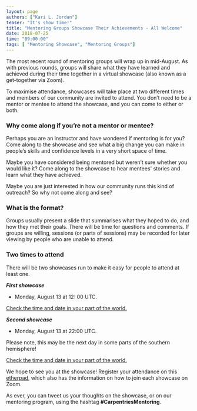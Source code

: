 ```yaml
---
layout: page
authors: ["Kari L. Jordan"]
teaser: "It's show time!"
title: "Mentoring Groups Showcase Their Achievements - All Welcome"
date: 2018-07-25
time: "09:00:00"
tags: [ "Mentoring Showcase", "Mentoring Groups"]
---
```


The most recent round of mentoring groups will wrap up in mid-August. As with previous rounds,
groups will share what they have learned and achieved during their time together in a virtual showcase 
(also known as a get-together via Zoom).

To maximise attendance, showcases will take place at two different times and members of our community are invited to attend. 
You don’t need to be a mentor or mentee to attend the showcase, and you can come to either or both.

### Why come along if you’re not a mentor or mentee?

Perhaps you are an instructor and have wondered if mentoring is for you? Come along to the showcase and 
see what a big change you can make in people’s skills and confidence levels in a very short space of time.

Maybe you have considered being mentored but weren’t sure whether you would like it? Come along to the showcase 
to hear mentees' stories and learn what they have achieved. 

Maybe you are just interested in how our community runs this kind of outreach? So why not come along and see?

### What is the format?

Groups usually present a slide that summarises what they hoped to do, and how they met their goals. 
There will be time for questions and comments. If groups are willing, sessions (or parts of sessions) may be 
recorded for later viewing by people who are unable to attend. 

### Two times to attend

There will be two showcases run to make it easy for people to attend at least one. 

_**First showcase**_

- Monday, August 13 at 12: 00 UTC.

[Check the time and date in your part of the world.](https://www.timeanddate.com/worldclock/fixedtime.html?msg=Carpentries+Mentoring+Groups+Virtual+Showcase+1&iso=20180813T08&p1=179&ah=1)

_**Second showcase**_

- Monday, August 13 at 22:00 UTC. 

Please note, this may be the next day in some parts of the southern hemisphere!

[Check the time and date in your part of the world.](https://www.timeanddate.com/worldclock/fixedtime.html?msg=Carpentries+Mentoring+Groups+Virtual+Showcase+2&iso=20180813T18&p1=867&ah=1)

We hope to see you at the showcase! Register your attendance on this [etherpad](https://pad.carpentries.org/mentoring-groups),
which also has the information on how to join each showcase on Zoom.

As ever, you can tweet us your thoughts on the showcase, or on our mentoring program, using the hashtag **#CarpentriesMentoring**.
